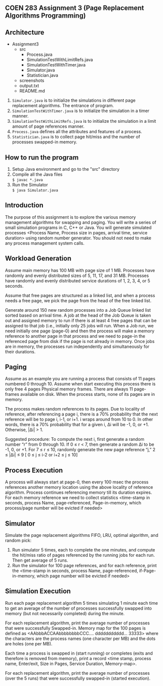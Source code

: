 ## COEN 283 Assignment 3 (Page Replacement Algorithms Programming)

Architecture
------------------------------------------
- Assignment3
   - src
     - Process.java
     - SimulationTestWithLimitRefs.java
     - SimulationTestWithTimer.java
     - Simulator.java
     - Statistician.java
   - screenshots
   - output.txt
   - README.md

1. `Simulator.java` is to initialize the simulations in different page replacement algorithms. The entrance of program.
2. `SimulationTestWithTimer.java` is to initialize the simulation in a timer manner.
3. `SimulationTestWithLimitRefs.java` is to initialize the simulation in a limit amount of page references manner.
4. `Process.java` defines all the attributes and features of a process.
5. `Statistician.java` is to collect page hit/miss and the number of processes swapped-in memory.


How to run the program
------------------------------------------
1. Setup Java environment and go to the "src" directory
2. Compile all the Java files  
   `$ javac *.java`
3. Run the Simulator  
   `$ java Simulator.java`

Introduction
-------------
The purpose of this assignment is to explore the various memory management algorithms for swapping and paging. 
You will write a series of small simulation programs in C, C++ or Java. You will generate simulated processes 
<Process Name, Process size in pages, arrival time, service duration> using random number generator. 
You should not need to make any process management system calls.

Workload Generation
------------------------------
Assume main memory has 100 MB with page size of 1 MB. Processes have randomly and evenly distributed sizes of 
5, 11, 17, and 31 MB. Processes have randomly and evenly distributed service durations of 1, 2, 3, 4, or 5 seconds.

Assume that free pages are structured as a linked list, and when a process needs a free page, 
we pick the page from the head of the free linked list.

Generate around 150 new random processes into a Job Queue linked list sorted based on arrival time. 
A job at the head of the Job Queue is taken out and assigned memory to run if there is at least 4 free pages that 
can be assigned to that job (i.e., initially only 25 jobs will run. When a Job run, we need initially one page (page-0) 
and then the process will make a memory reference to another page in that process and we need to page-in 
the referenced page from disk if the page is not already in memory. Once jobs are in memory, the processes 
run independently and simultaneously for their durations.

Paging
------------------------------
Assume as an example you are running a process that consists of 11 pages numbered 0 through 10. 
Assume when start executing this process there is only free 4 pages Physical memory frames. 
There are always 11 page-frames available on disk. When the process starts, none of its pages are in memory.

The process makes random references to its pages. Due to locality of reference, after referencing a page i, there is a 
70% probability that the next reference will be to page i, i-1, or i+1. i wraps around from 10 to 0. In other words, 
there is a 70% probability that for a given i, ∆i will be -1, 0, or +1. Otherwise, |∆i| > 1.

Suggested procedure:
To compute the next i, first generate a random number “r” from 0 through 10.
If 0 ≤ r < 7, then generate a random ∆i to be -1, 0, or +1.
For 7 ≤ r ≤ 10, randomly generate the new page reference “j,” 2 ≤ |∆i| ≤ 9
[ 0 ≤ j ≤ i-2 or i+2 ≤ j ≤ 10]

Process Execution
------------------------------
A process will always start at page-0, then every 100 msec the process references another memory location 
using the above locality of reference algorithm. Process continues referencing memory till its duration expires. 
For each memory reference we need to collect statistics <time-stamp in seconds, process Name, page-referenced, 
Page-in-memory, which process/page number will be evicted if needed>

Simulator
------------------------------
Simulate the page replacement algorithms FIFO, LRU, optimal algorithm, and random pick:
1. Run simulator 5 times, each to complete the one minutes, and compute the hit/miss ratio of pages referenced 
by the running jobs for each run. Then get average of 5 runs.
2. Run the simulator for 100 page references, and for each reference, print the 
<time-stamp in seconds, process Name, page-referenced, if-Page-in-memory, which page number will be evicted if needed>

Simulation Execution
------------------------------
Run each page replacement algorithm 5 times simulating 1 minute each time to get an average of the number of 
processes successfully swapped into memory (but not necessarily completed) during the minute.

For each replacement algorithm, print the average number of processes that were successfully Swapped-in. 
Memory map for the 100 pages is defined as <AAbbbACCAAbbbbbbbbCCC.... ddddddddddd... 33333> where the characters 
are the process names (one character per MB) and the dots are holes (one per MB).

Each time a process is swapped in (start running) or completes (exits and therefore is removed from memory), 
print a record <time stamp, process name, Enter/exit, Size in Pages, Service Duration, Memory-map>.

For each replacement algorithm, print the average number of processes (over the 5 runs) 
that were successfully swapped-in (started execution).